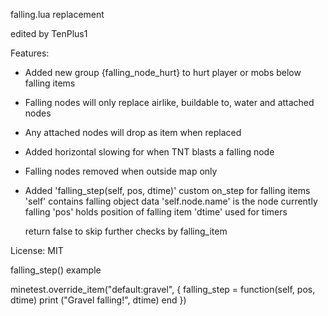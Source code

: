 falling.lua replacement

edited by TenPlus1

Features:
- Added new group {falling_node_hurt} to hurt player or mobs below falling items
- Falling nodes will only replace airlike, buildable to, water and attached nodes
- Any attached nodes will drop as item when replaced
- Added horizontal slowing for when TNT blasts a falling node
- Falling nodes removed when outside map only
- Added 'falling_step(self, pos, dtime)' custom on_step for falling items
   'self' contains falling object data
   'self.node.name' is the node currently falling
   'pos' holds position of falling item
   'dtime' used for timers

   return false to skip further checks by falling_item


License: MIT


falling_step() example

minetest.override_item("default:gravel", {
	falling_step = function(self, pos, dtime)
		print ("Gravel falling!", dtime)
	end
})
